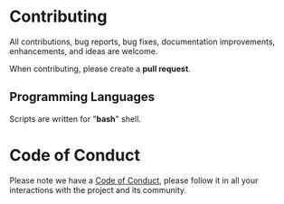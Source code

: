 # Contributing

All contributions, bug reports, bug fixes, documentation improvements, enhancements, and ideas are welcome.

When contributing, please create a **pull request**.

## Programming Languages

Scripts are written for "**bash**" shell.

# Code of Conduct

Please note we have a [Code of Conduct](CODE_OF_CONDUCT.md), please follow it in all your interactions with the project and its community.
